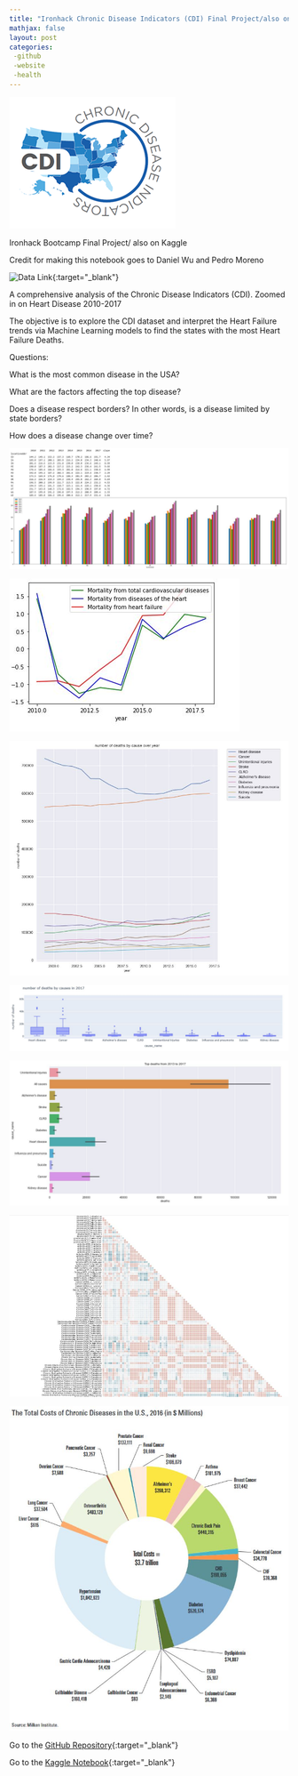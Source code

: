 ```yaml
---
title: "Ironhack Chronic Disease Indicators (CDI) Final Project/also on Kaggle"
mathjax: false
layout: post
categories: 
 -github
 -website
 -health
---
```


![CDI Indicators](https://github.com/edbe777/Completed-Labs/blob/main/Week_8/Day_5/images/cdi-logo.png?raw=true)

Ironhack Bootcamp Final Project/ also on Kaggle

Credit for making this notebook goes to Daniel Wu and Pedro Moreno

![Data Link](https://catalog.data.gov/dataset/u-s-chronic-disease-indicators-cdi){:target="_blank"}


A comprehensive analysis of the Chronic Disease Indicators (CDI). Zoomed in on Heart Disease 2010-2017

The objective is to explore the CDI dataset and interpret the Heart Failure trends via Machine Learning models to find the states with the most Heart Failure Deaths.

Questions:

What is the most common disease in the USA?

What are the factors affecting the top disease?

Does a disease respect borders? In other words, is a disease limited by state borders?

How does a disease change over time?



 
![Heart Top States](https://github.com/edbe777/Completed-Labs/raw/main/Week_8/Day_5/images/heart%20top%20states.JPG?raw=true)


![Normalized](https://github.com/edbe777/Completed-Labs/raw/main/Week_8/Day_5/images/normalized%20cardio%20disease%20over%20years.JPG?raw=true)


![Deaths By Cause](https://github.com/edbe777/Completed-Labs/blob/main/Week_8/Day_5/images/number%20of%20deaths%20by%20cause%20over%20year.JPG?raw=true)


![Boxplot](https://github.com/edbe777/Completed-Labs/blob/main/Week_8/Day_5/images/number%20of%20deaths%202017%20boxplot.JPG?raw=true)


![Top Deaths](https://github.com/edbe777/Completed-Labs/blob/main/Week_8/Day_5/images/top%20deaths%202013%20to%202017.JPG?raw=true)


![Heatmap](https://github.com/edbe777/Completed-Labs/blob/main/Week_8/Day_5/images/all%20chronic%20diseases%20heatmap%20zoom.JPG?raw=true)


![Total Cost](https://github.com/edbe777/Completed-Labs/blob/main/Week_8/Day_5/images/total%20cost%20of%20chronic%20diseases.JPG?raw=true)


Go to the [GitHub Repository](https://github.com/edbe777/Completed-Labs/blob/main/Week_8/Day_5/final%20project.ipynb){:target="_blank"}

Go to the [Kaggle Notebook](https://www.kaggle.com/ed777kaggle/cdi-data-analysis-and-ml-models){:target="_blank"}
